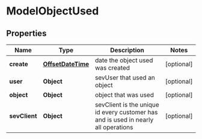 # ModelObjectUsed

## Properties
Name | Type | Description | Notes
------------ | ------------- | ------------- | -------------
**create** | [**OffsetDateTime**](OffsetDateTime.md) | date the object used was created |  [optional]
**user** | **Object** | sevUser that used an object |  [optional]
**object** | **Object** | object that was used |  [optional]
**sevClient** | **Object** | sevClient is the unique id every customer has and is used in nearly all operations |  [optional]
